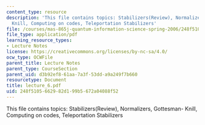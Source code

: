 ```yaml
---
content_type: resource
description: 'This file contains topics: Stabilizers(Review), Normalizers, Gottesman-
  Knill, Computing on codes, Teleportation Stabilizers'
file: /courses/mas-865j-quantum-information-science-spring-2006/248f5105662982d199b5672a04088f52_lecture_6.pdf
file_type: application/pdf
learning_resource_types:
- Lecture Notes
license: https://creativecommons.org/licenses/by-nc-sa/4.0/
ocw_type: OCWFile
parent_title: Lecture Notes
parent_type: CourseSection
parent_uid: d3b92ef8-61aa-7a3f-53dd-a9a249f7b660
resourcetype: Document
title: lecture_6.pdf
uid: 248f5105-6629-82d1-99b5-672a04088f52
---
```

This file contains topics: Stabilizers(Review), Normalizers, Gottesman- Knill, Computing on codes, Teleportation Stabilizers